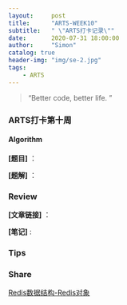 ```yaml
---
layout:     post
title:      "ARTS-WEEK10"
subtitle:   " \"ARTS打卡记录\""
date:       2020-07-31 18:00:00
author:     "Simon"
catalog: true
header-img: "img/se-2.jpg"
tags:
    - ARTS
---
```


> “Better code, better life. ”

### ARTS打卡第十周

#### Algorithm

**[题目]** ：

**[题解]** ：





### Review

**[文章链接]** ：

**[笔记]** :



### Tips



### Share

[Redis数据结构-Redis对象](https://simonzgx.github.io/2020/07/30/Redis数据结构-Redis对象/)